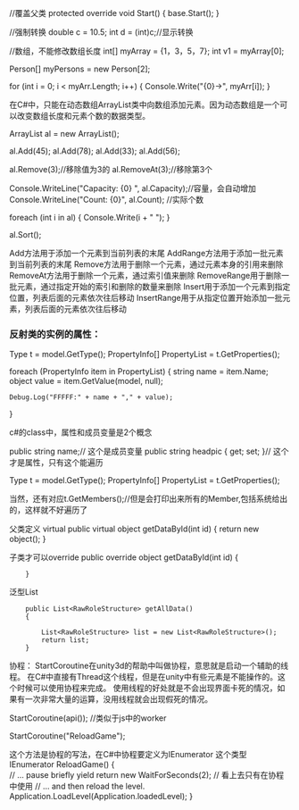 //覆盖父类 
protected override void Start()
{
    base.Start();
}



//强制转换
double c = 10.5;
int d = (int)c;//显示转换



//数组，不能修改数组长度
int[] myArray = {1，3，5，7};
int v1 = myArray[0];


Person[] myPersons = new Person[2];


for (int i = 0; i < myArr.Length; i++)  {
    Console.Write("{0}->", myArr[i]);
}  




在C#中，只能在动态数组ArrayList类中向数组添加元素。因为动态数组是一个可以改变数组长度和元素个数的数据类型。



ArrayList al = new ArrayList();

al.Add(45);
al.Add(78);
al.Add(33);
al.Add(56);

al.Remove(3);//移除值为3的
al.RemoveAt(3);//移除第3个

Console.WriteLine("Capacity: {0} ", al.Capacity);//容量，会自动增加
Console.WriteLine("Count: {0}", al.Count); //实际个数
            
foreach (int i in al)
{
    Console.Write(i + " ");
}

al.Sort();


Add方法用于添加一个元素到当前列表的末尾
AddRange方法用于添加一批元素到当前列表的末尾
Remove方法用于删除一个元素，通过元素本身的引用来删除
RemoveAt方法用于删除一个元素，通过索引值来删除
RemoveRange用于删除一批元素，通过指定开始的索引和删除的数量来删除
Insert用于添加一个元素到指定位置，列表后面的元素依次往后移动
InsertRange用于从指定位置开始添加一批元素，列表后面的元素依次往后移动



### 反射类的实例的属性：
Type t = model.GetType();
PropertyInfo[] PropertyList = t.GetProperties();


foreach (PropertyInfo item in PropertyList)
{
    string name = item.Name;
    object value = item.GetValue(model, null);

    Debug.Log("FFFFF:" + name + "," + value);
}

c#的class中，属性和成员变量是2个概念

   public string name;//  这个是成员变量
   public string headpic { get; set; }//  这个才是属性，只有这个能遍历


   Type t = model.GetType();
   PropertyInfo[] PropertyList = t.GetProperties();

   当然，还有对应t.GetMembers();//但是会打印出来所有的Member,包括系统给出的，这样就不好遍历了


父类定义 virtual
    public virtual object getDataById(int id)
    {
        return new object();
    }

子类才可以override
public override object getDataById(int id)
        {
            
        }



泛型List 


        public List<RawRoleStructure> getAllData()
        {

            List<RawRoleStructure> list = new List<RawRoleStructure>();
            return list;
        }



协程：
StartCoroutine在unity3d的帮助中叫做协程，意思就是启动一个辅助的线程。
在C#中直接有Thread这个线程，但是在unity中有些元素是不能操作的。这个时候可以使用协程来完成。
使用线程的好处就是不会出现界面卡死的情况，如果有一次非常大量的运算，没用线程就会出现假死的情况。

StartCoroutine(api()); //类似于js中的worker


StartCoroutine("ReloadGame");

这个方法是协程的写法，在C#中协程要定义为IEnumerator 这个类型
IEnumerator ReloadGame()
{			
    // ... pause briefly
    yield return new WaitForSeconds(2);  // 看上去只有在协程中使用
    // ... and then reload the level.
    Application.LoadLevel(Application.loadedLevel);
}